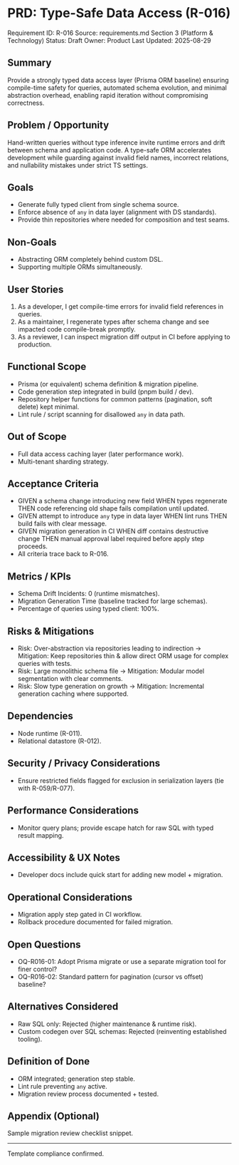 # PRD: Type-Safe Data Access (R-016)

Requirement ID: R-016
Source: requirements.md Section 3 (Platform & Technology)
Status: Draft
Owner: Product
Last Updated: 2025-08-29

## Summary

Provide a strongly typed data access layer (Prisma ORM baseline) ensuring compile-time safety for queries, automated schema evolution, and minimal abstraction overhead, enabling rapid iteration without compromising correctness.

## Problem / Opportunity

Hand-written queries without type inference invite runtime errors and drift between schema and application code. A type-safe ORM accelerates development while guarding against invalid field names, incorrect relations, and nullability mistakes under strict TS settings.

## Goals

- Generate fully typed client from single schema source.
- Enforce absence of `any` in data layer (alignment with DS standards).
- Provide thin repositories where needed for composition and test seams.

## Non-Goals

- Abstracting ORM completely behind custom DSL.
- Supporting multiple ORMs simultaneously.

## User Stories

1. As a developer, I get compile-time errors for invalid field references in queries.
2. As a maintainer, I regenerate types after schema change and see impacted code compile-break promptly.
3. As a reviewer, I can inspect migration diff output in CI before applying to production.

## Functional Scope

- Prisma (or equivalent) schema definition & migration pipeline.
- Code generation step integrated in build (pnpm build / dev).
- Repository helper functions for common patterns (pagination, soft delete) kept minimal.
- Lint rule / script scanning for disallowed `any` in data path.

## Out of Scope

- Full data access caching layer (later performance work).
- Multi-tenant sharding strategy.

## Acceptance Criteria

- GIVEN a schema change introducing new field WHEN types regenerate THEN code referencing old shape fails compilation until updated.
- GIVEN attempt to introduce `any` type in data layer WHEN lint runs THEN build fails with clear message.
- GIVEN migration generation in CI WHEN diff contains destructive change THEN manual approval label required before apply step proceeds.
- All criteria trace back to R-016.

## Metrics / KPIs

- Schema Drift Incidents: 0 (runtime mismatches).
- Migration Generation Time (baseline tracked for large schemas).
- Percentage of queries using typed client: 100%.

## Risks & Mitigations

- Risk: Over-abstraction via repositories leading to indirection → Mitigation: Keep repositories thin & allow direct ORM usage for complex queries with tests.
- Risk: Large monolithic schema file → Mitigation: Modular model segmentation with clear comments.
- Risk: Slow type generation on growth → Mitigation: Incremental generation caching where supported.

## Dependencies

- Node runtime (R-011).
- Relational datastore (R-012).

## Security / Privacy Considerations

- Ensure restricted fields flagged for exclusion in serialization layers (tie with R-059/R-077).

## Performance Considerations

- Monitor query plans; provide escape hatch for raw SQL with typed result mapping.

## Accessibility & UX Notes

- Developer docs include quick start for adding new model + migration.

## Operational Considerations

- Migration apply step gated in CI workflow.
- Rollback procedure documented for failed migration.

## Open Questions

- OQ-R016-01: Adopt Prisma migrate or use a separate migration tool for finer control?
- OQ-R016-02: Standard pattern for pagination (cursor vs offset) baseline?

## Alternatives Considered

- Raw SQL only: Rejected (higher maintenance & runtime risk).
- Custom codegen over SQL schemas: Rejected (reinventing established tooling).

## Definition of Done

- ORM integrated; generation step stable.
- Lint rule preventing `any` active.
- Migration review process documented + tested.

## Appendix (Optional)

Sample migration review checklist snippet.

---
Template compliance confirmed.
